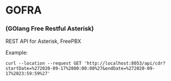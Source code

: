 # GOFRA 
### (GOlang Free Restful Asterisk)

REST API for Asterisk, FreePBX

Example:
```
curl --location --request GET 'http://localhost:8053/api/cdr?startDate=%272020-09-17%2000:00:00%27&endDate=%272020-09-17%2023:59:59%27'
```
